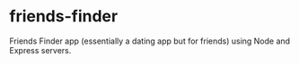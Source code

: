 # friends-finder
Friends Finder app (essentially a dating app but for friends) using Node and Express servers.
